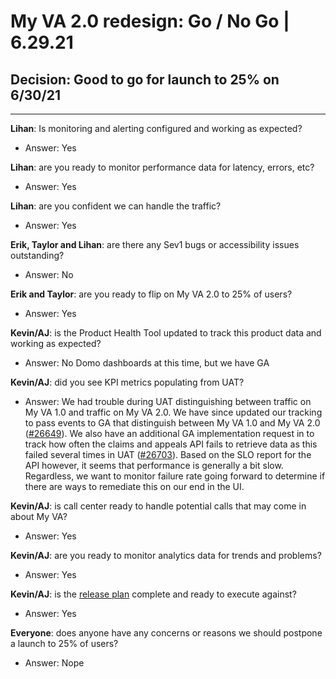 # My VA 2.0 redesign: Go / No Go | 6.29.21

## Decision: Good to go for launch to 25% on 6/30/21

---

**Lihan**: Is monitoring and alerting configured and working as expected?
- Answer: Yes

**Lihan**: are you ready to monitor performance data for latency, errors, etc?
- Answer: Yes

**Lihan**: are you confident we can handle the traffic?
- Answer: Yes

**Erik, Taylor and Lihan**: are there any Sev1 bugs or accessibility issues outstanding?
- Answer: No

**Erik and Taylor**: are you ready to flip on My VA 2.0 to 25% of users?
- Answer: Yes

**Kevin/AJ**: is the Product Health Tool updated to track this product data and working as expected?
- Answer: No Domo dashboards at this time, but we have GA

**Kevin/AJ**: did you see KPI metrics populating from UAT?
- Answer: We had trouble during UAT distinguishing between traffic on My VA 1.0 and traffic on My VA 2.0. We have since updated our tracking to pass events to GA that distinguish between My VA 1.0 and My VA 2.0 ([#26649](https://github.com/department-of-veterans-affairs/va.gov-team/issues/26649)). We also have an additional GA implementation request in to track how often the claims and appeals API fails to retrieve data as this failed several times in UAT ([#26703](https://github.com/department-of-veterans-affairs/va.gov-team/issues/26703)). Based on the SLO report for the API however, it seems that performance is generally a bit slow. Regardless, we want to monitor failure rate going forward to determine if there are ways to remediate this on our end in the UI.

**Kevin/AJ**: is call center ready to handle potential calls that may come in about My VA?
- Answer: Yes

**Kevin/AJ**: are you ready to monitor analytics data for trends and problems?
- Answer: Yes

**Kevin/AJ**: is the [release plan](https://github.com/department-of-veterans-affairs/va.gov-team/blob/master/products/identity-personalization/my-va/2.0-redesign/product/Release-Plan.md) complete and ready to execute against?
- Answer: Yes

**Everyone**: does anyone have any concerns or reasons we should postpone a launch to 25% of users?
- Answer: Nope
